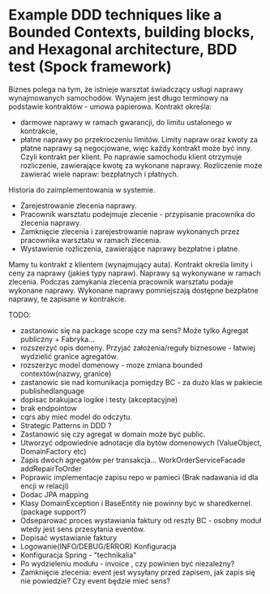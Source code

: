# Example DDD techniques like a Bounded Contexts, building blocks, and Hexagonal architecture, BDD test (Spock framework)




Biznes polega na tym, że istnieje warsztat świadczący usługi naprawy wynajmowanych samochodów.
Wynajem jest długo terminowy na podstawie kontraktów - umowa papierowa.
Kontrakt określa:
- darmowe naprawy w ramach gwarancji, do limitu ustalonego w kontrakcie,
- płatne naprawy po przekroczeniu limitów.
Limity napraw oraz kwoty za płatne naprawy są negocjowane, więc każdy kontrakt może być inny.
Czyli kontrakt per klient.
Po naprawie samochodu klient otrzymuje rozliczenie, zawierające kwotę za wykonane naprawy.
Rozliczenie może zawierać wiele napraw: bezpłatnych i płatnych.

Historia do zaimplementowania w systemie.
- Zarejestrowanie zlecenia naprawy.
- Pracownik warsztatu podejmuje zlecenie - przypisanie pracownika do zlecenia naprawy.
- Zamknięcie zlecenia i zarejestrowanie napraw wykonanych przez pracownika warsztatu w ramach zlecenia.
- Wystawienie rozliczenia, zawierające naprawy bezpłatne i płatne.

Mamy tu kontrakt z klientem (wynajmujący auta). Kontrakt określa limity i ceny za naprawy (jakieś typy napraw).
Naprawy są wykonywane w ramach zlecenia. Podczas zamykania zlecenia pracownik warsztatu podaje wykonane naprawy.
Wykonane naprawy pomniejszają dostępne bezpłatne naprawy, te zapisane w kontrakcie.




TODO:
 + zastanowic się na package scope czy ma sens? Może tylko Agregat publiczny + Fabryka...
 + rozszerzyć opis domeny. Przyjać założenia/reguły biznesowe - łatwiej wydzielić granice agregatów.
 + rozszerzyc model domenowy - moze zmiana bounded contextów(nazwy, granice)
 + zastanowic sie nad komunikacja pomiędzy BC - za dużo klas w pakiecie publishedlanguage
 + dopisac brakujaca logike i testy (akceptacyjne)
 + brak endpointow
 + cqrs aby mieć model do odczytu.
 + Strategic Patterns in DDD ?
 + Zastanowić się czy agregat w domain może być public.
 + Utworzyć odpowiednie adnotacje dla bytów domenowych (ValueObject, DomainFactory etc)
 + Zapis dwóch agregatów per transakcja... WorkOrderServiceFacade    addRepairToOrder
 + Poprawic implementacje zapisu repo w pamieci (Brak nadawania id dla encji w relacji)
 + Dodac JPA mapping
 + Klasy DomainException i BaseEntity nie powinny być w sharedkernel. (package support?)
 + Odseparować proces wystawiania faktury od reszty BC - osobny moduł wtedy jest sens przesyłania eventów.
 + Dopisać wystawianie faktury
 + Logowanie(INFO/DEBUG/ERROR) Konfiguracja
 + Konfiguracja Spring - "technikalia"
 + Po wydzieleniu modułu -  invoice , czy powinien być niezależny?
 + Zamknięcie zlecenia: event jest wysyłany przed zapisem, jak zapis się nie powiedzie? Czy event będzie mieć sens? 
